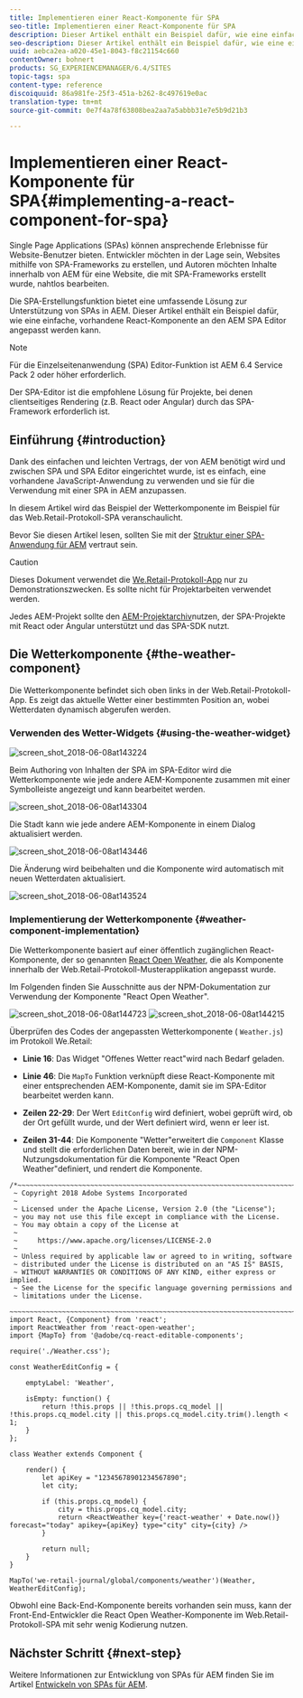 ```yaml
---
title: Implementieren einer React-Komponente für SPA
seo-title: Implementieren einer React-Komponente für SPA
description: Dieser Artikel enthält ein Beispiel dafür, wie eine einfache, vorhandene React-Komponente an den AEM SPA Editor angepasst werden kann.
seo-description: Dieser Artikel enthält ein Beispiel dafür, wie eine einfache, vorhandene React-Komponente an den AEM SPA Editor angepasst werden kann.
uuid: aebca2ea-a020-45e1-8043-f8c21154c660
contentOwner: bohnert
products: SG_EXPERIENCEMANAGER/6.4/SITES
topic-tags: spa
content-type: reference
discoiquuid: 86a981fe-25f3-451a-b262-8c497619e0ac
translation-type: tm+mt
source-git-commit: 0e7f4a78f63808bea2aa7a5abbb31e7e5b9d21b3

---
```



# Implementieren einer React-Komponente für SPA{#implementing-a-react-component-for-spa}

Single Page Applications (SPAs) können ansprechende Erlebnisse für Website-Benutzer bieten. Entwickler möchten in der Lage sein, Websites mithilfe von SPA-Frameworks zu erstellen, und Autoren möchten Inhalte innerhalb von AEM für eine Website, die mit SPA-Frameworks erstellt wurde, nahtlos bearbeiten.

Die SPA-Erstellungsfunktion bietet eine umfassende Lösung zur Unterstützung von SPAs in AEM. Dieser Artikel enthält ein Beispiel dafür, wie eine einfache, vorhandene React-Komponente an den AEM SPA Editor angepasst werden kann.

>[!NOTE]
>Für die Einzelseitenanwendung (SPA) Editor-Funktion ist AEM 6.4 Service Pack 2 oder höher erforderlich.
>
>Der SPA-Editor ist die empfohlene Lösung für Projekte, bei denen clientseitiges Rendering (z.B. React oder Angular) durch das SPA-Framework erforderlich ist.

## Einführung {#introduction}

Dank des einfachen und leichten Vertrags, der von AEM benötigt wird und zwischen SPA und SPA Editor eingerichtet wurde, ist es einfach, eine vorhandene JavaScript-Anwendung zu verwenden und sie für die Verwendung mit einer SPA in AEM anzupassen.

In diesem Artikel wird das Beispiel der Wetterkomponente im Beispiel für das Web.Retail-Protokoll-SPA veranschaulicht.

Bevor Sie diesen Artikel lesen, sollten Sie mit der [Struktur einer SPA-Anwendung für AEM](/help/sites-developing/spa-getting-started-react.md) vertraut sein.

>[!CAUTION]
>Dieses Dokument verwendet die [We.Retail-Protokoll-App](https://github.com/Adobe-Marketing-Cloud/aem-sample-we-retail-journal) nur zu Demonstrationszwecken. Es sollte nicht für Projektarbeiten verwendet werden.
>
>Jedes AEM-Projekt sollte den [AEM-Projektarchiv](https://docs.adobe.com/content/help/en/experience-manager-core-components/using/developing/archetype/overview.html)nutzen, der SPA-Projekte mit React oder Angular unterstützt und das SPA-SDK nutzt.

## Die Wetterkomponente {#the-weather-component}

Die Wetterkomponente befindet sich oben links in der Web.Retail-Protokoll-App. Es zeigt das aktuelle Wetter einer bestimmten Position an, wobei Wetterdaten dynamisch abgerufen werden.

### Verwenden des Wetter-Widgets {#using-the-weather-widget}

![screen_shot_2018-06-08at143224](assets/screen_shot_2018-06-08at143224.png)

Beim Authoring von Inhalten der SPA im SPA-Editor wird die Wetterkomponente wie jede andere AEM-Komponente zusammen mit einer Symbolleiste angezeigt und kann bearbeitet werden.

![screen_shot_2018-06-08at143304](assets/screen_shot_2018-06-08at143304.png)

Die Stadt kann wie jede andere AEM-Komponente in einem Dialog aktualisiert werden.

![screen_shot_2018-06-08at143446](assets/screen_shot_2018-06-08at143446.png)

Die Änderung wird beibehalten und die Komponente wird automatisch mit neuen Wetterdaten aktualisiert.

![screen_shot_2018-06-08at143524](assets/screen_shot_2018-06-08at143524.png)

### Implementierung der Wetterkomponente {#weather-component-implementation}

Die Wetterkomponente basiert auf einer öffentlich zugänglichen React-Komponente, der so genannten [React Open Weather](https://www.npmjs.com/package/react-open-weather), die als Komponente innerhalb der Web.Retail-Protokoll-Musterapplikation angepasst wurde.

Im Folgenden finden Sie Ausschnitte aus der NPM-Dokumentation zur Verwendung der Komponente &quot;React Open Weather&quot;.

![screen_shot_2018-06-08at144723](assets/screen_shot_2018-06-08at144723.png) ![screen_shot_2018-06-08at144215](assets/screen_shot_2018-06-08at144215.png)

Überprüfen des Codes der angepassten Wetterkomponente ( `Weather.js`) im Protokoll We.Retail:

* **Linie 16**: Das Widget &quot;Offenes Wetter react&quot;wird nach Bedarf geladen.
* **Linie 46**: Die `MapTo` Funktion verknüpft diese React-Komponente mit einer entsprechenden AEM-Komponente, damit sie im SPA-Editor bearbeitet werden kann.

* **Zeilen 22-29**: Der Wert `EditConfig` wird definiert, wobei geprüft wird, ob der Ort gefüllt wurde, und der Wert definiert wird, wenn er leer ist.

* **Zeilen 31-44**: Die Komponente &quot;Wetter&quot;erweitert die `Component` Klasse und stellt die erforderlichen Daten bereit, wie in der NPM-Nutzungsdokumentation für die Komponente &quot;React Open Weather&quot;definiert, und rendert die Komponente.

```
/*~~~~~~~~~~~~~~~~~~~~~~~~~~~~~~~~~~~~~~~~~~~~~~~~~~~~~~~~~~~~~~~~~~~~~~~~~~~~~~
 ~ Copyright 2018 Adobe Systems Incorporated
 ~
 ~ Licensed under the Apache License, Version 2.0 (the "License");
 ~ you may not use this file except in compliance with the License.
 ~ You may obtain a copy of the License at
 ~
 ~     https://www.apache.org/licenses/LICENSE-2.0
 ~
 ~ Unless required by applicable law or agreed to in writing, software
 ~ distributed under the License is distributed on an "AS IS" BASIS,
 ~ WITHOUT WARRANTIES OR CONDITIONS OF ANY KIND, either express or implied.
 ~ See the License for the specific language governing permissions and
 ~ limitations under the License.
 ~~~~~~~~~~~~~~~~~~~~~~~~~~~~~~~~~~~~~~~~~~~~~~~~~~~~~~~~~~~~~~~~~~~~~~~~~~~~~*/
import React, {Component} from 'react';
import ReactWeather from 'react-open-weather';
import {MapTo} from '@adobe/cq-react-editable-components';

require('./Weather.css');

const WeatherEditConfig = {

    emptyLabel: 'Weather',

    isEmpty: function() {
        return !this.props || !this.props.cq_model || !this.props.cq_model.city || this.props.cq_model.city.trim().length < 1;
    }
};

class Weather extends Component {

    render() {
        let apiKey = "12345678901234567890";
        let city;

        if (this.props.cq_model) {
            city = this.props.cq_model.city;
            return <ReactWeather key={'react-weather' + Date.now()} forecast="today" apikey={apiKey} type="city" city={city} />
        }

        return null;
    }
}

MapTo('we-retail-journal/global/components/weather')(Weather, WeatherEditConfig);
```

Obwohl eine Back-End-Komponente bereits vorhanden sein muss, kann der Front-End-Entwickler die React Open Weather-Komponente im Web.Retail-Protokoll-SPA mit sehr wenig Kodierung nutzen.

## Nächster Schritt {#next-step}

Weitere Informationen zur Entwicklung von SPAs für AEM finden Sie im Artikel [Entwickeln von SPAs für AEM](/help/sites-developing/spa-architecture.md).